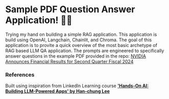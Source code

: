 # Sample PDF Question Answer Application! 🚀🤖

Trying my hand on building a simple RAG application. This application is build using OpenAI, Langchain, Chainlit, and Chroma. The goal of this application is to provite a quick overview of the most basic archetype of RAG based LLM QA application. The prompts are engineered to specifically answer questions in the example PDF provided in the repo: [NVIDIA Announces Financial Results for Second Quarter Fiscal 2024](<./sample_pdf/NVDA 2QFY24.pdf>)

### References

Built using inspiration from LinkedIn Learning course [**'Hands-On AI: Building LLM-Powered Apps' by Han-chung Lee**](https://www.linkedin.com/learning/hands-on-ai-building-llm-powered-apps/)
